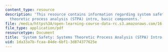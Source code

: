 ```yaml
---
content_type: resource
description: 'This resource contains information regarding system safety: Systems
  theoretic process analysis (STPA) intro, basic components.'
file: /media/https%3A/open-learning-course-data-rc.s3.amazonaws.com/16-63j-system-safety-spring-2016/1da33a7bfcaa84de6bf13d874377625e_MIT16_63JS16_LecNotes10.pdf
file_type: application/pdf
resourcetype: Document
title: 'System Safety: Systems Theoretic Process Analysis (STPA) Intro, Basic Components'
uid: 1da33a7b-fcaa-84de-6bf1-3d874377625e
---
```

